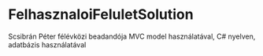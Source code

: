 # FelhasznaloiFeluletSolution</b>
Scsibrán Péter félévközi beadandója</b>
MVC model használatával, C# nyelven, adatbázis használatával
